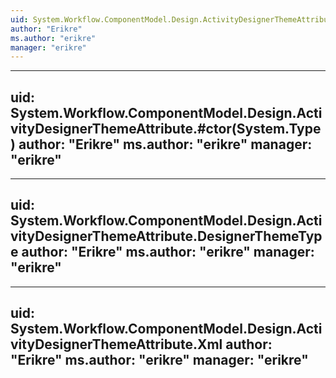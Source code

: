 ```yaml
---
uid: System.Workflow.ComponentModel.Design.ActivityDesignerThemeAttribute
author: "Erikre"
ms.author: "erikre"
manager: "erikre"
---
```


---
uid: System.Workflow.ComponentModel.Design.ActivityDesignerThemeAttribute.#ctor(System.Type)
author: "Erikre"
ms.author: "erikre"
manager: "erikre"
---

---
uid: System.Workflow.ComponentModel.Design.ActivityDesignerThemeAttribute.DesignerThemeType
author: "Erikre"
ms.author: "erikre"
manager: "erikre"
---

---
uid: System.Workflow.ComponentModel.Design.ActivityDesignerThemeAttribute.Xml
author: "Erikre"
ms.author: "erikre"
manager: "erikre"
---
